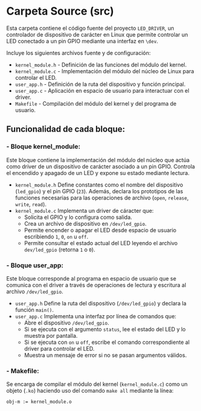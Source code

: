 # **Carpeta Source (src)**

Esta carpeta contiene el código fuente del proyecto `LED_DRIVER`, un controlador de dispositivo de carácter en Linux
que permite controlar un LED conectado a un pin GPIO mediante una interfaz en `\dev`.

Incluye los siguientes archivos fuente y de configuración:

- `kernel_module.h` - Definición de las funciones del módulo del kernel.
- `kernel_module.c` - Implementación del módulo del núcleo de Linux para controlar el LED.
- `user_app.h` - Definición de la ruta del dispositivo y función principal.
- `user_app.c` - Aplicación en espacio de usuario para interactuar con el driver.
- `Makefile` - Compilación del módulo del kernel y del programa de usuario.

## Funcionalidad de cada bloque:

### **- Bloque kernel_module:**
Este bloque contiene la implementación del módulo del núcleo que actúa como driver de un dispositivo de carácter asociado a un pin GPIO. Controla
el encendido y apagado de un LED y expone su estado mediante lectura. 

- `kernel_module.h`
  Define constantes como el nombre del dispositivo (`led_gpio`) y el pin GPIO (`23`). Además, declara los prototipos de las funciones necesarias para
  las operaciones de archivo (`open`, `release`, `write`, `read`).
- `kernel_module.c`
  Implementa un driver de cáracter que:
  - Solicita el GPIO y lo configura como salida.
  - Crea un archivo de dispositivo en `/dev/led_gpio`.
  - Permite encender o apagar el LED desde espacio de usuario escribiendo `1`, `0`, `on` u `off`.
  - Permite consultar el estado actual del LED leyendo el archivo `dev/led_gpio` (retorna `1` o `0`).

### **- Bloque user_app:**
Este bloque corresponde al programa en espacio de usuario que se comunica con el driver a través de operaciones de lectura y escritura al archivo 
`/dev/led_gpio`.

- `user_app.h`
  Define la ruta del dispositivo (`/dev/led_gpio`) y declara la función `main()`.
- `user_app.c`
  Implementa una interfaz por línea de comandos que:
  - Abre el dispositivo `/dev/led_gpio`.
  - Si se ejecuta con el argumento `status`, lee el estado del LED y lo muestra por pantalla.
  - Si se ejecuta con `on` u `off`, escribe el comando correspondiente al driver para controlar el LED.
  - Muestra un mensaje de error si no se pasan argumentos válidos.

### **- Makefile:**
Se encarga de compilar el módulo del kernel (`kernel_module.c`) como un objeto (`.ko`) haciendo uso del comando `make all` mediante la línea:

```make
obj-m := kernel_module.o
